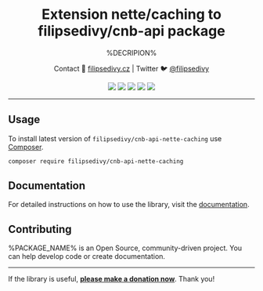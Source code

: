 <h1 align=center>Extension nette/caching to filipsedivy/cnb-api package</h1>

<p align=center>
%DECRIPION%
</p>

<p align=center>
Contact 🚀 <a href="https://filipsedivy.cz">filipsedivy.cz</a> | Twitter 🐦 <a href="https://twitter.com/filipsedivy">@filipsedivy</a>
</p>

<p align="center">
  <a href="https://travis-ci.org/filipsedivy/cnb-api-nette-caching"><img src="https://img.shields.io/travis/filipsedivy/cnb-api-nette-caching.svg?style=flat-square"></a>
  <a href="https://coveralls.io/r/filipsedivy/cnb-api-nette-caching"><img src="https://img.shields.io/coveralls/filipsedivy/cnb-api-nette-caching.svg?style=flat-square"></a>
  <a href="https://packagist.org/packages/filipsedivy/cnb-api-nette-caching"><img src="https://poser.pugx.org/filipsedivy/cnb-api-nette-caching/d/monthly?format=flat-square"></a>
  <a href="https://packagist.org/packages/filipsedivy/cnb-api-nette-caching"><img src="https://poser.pugx.org/filipsedivy/cnb-api-nette-caching/d/total?format=flat-square"></a>
  <a href="https://github.com/filipsedivy/cnb-api-nette-caching/releases"><img src="https://poser.pugx.org/filipsedivy/cnb-api-nette-caching/v/stable?format=flat-square"></a>
</p>

-----

## Usage

To install latest version of `filipsedivy/cnb-api-nette-caching` use [Composer](https://getcomposer.com).

```bash
composer require filipsedivy/cnb-api-nette-caching
```

## Documentation

For detailed instructions on how to use the library, visit the [documentation](.docs/README.md).

## Contributing

%PACKAGE_NAME% is an Open Source, community-driven project. You can help develop code or create documentation.

-----

If the library is useful, **[please make a donation now](https://filipsedivy.cz/donation?to=cnb-api-nette-caching)**. Thank you!
